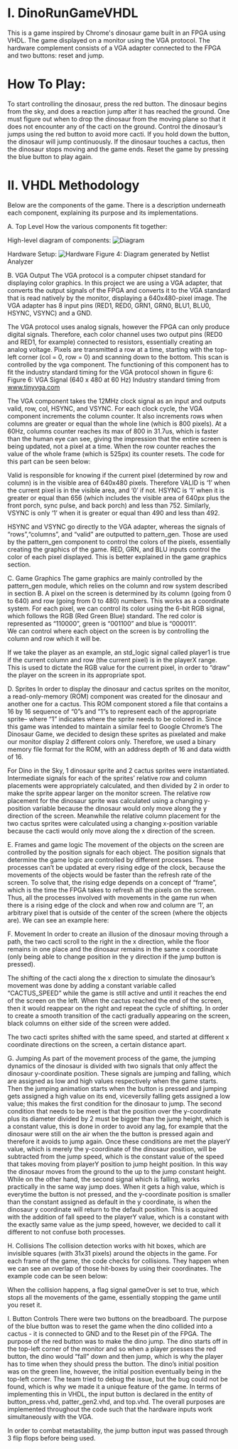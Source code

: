 # I. DinoRunGameVHDL
This is a game inspired by Chrome's dinosaur game built in an FPGA using VHDL. The game displayed on a monitor using the VGA protocol. The hardware complement consists of a VGA adapter connected to the FPGA and two buttons: reset and jump.

 
# How To Play:
To start controlling the dinosaur, press the red button. The dinosaur begins from the sky, and does a reaction jump after it has reached the ground. One must figure out when to drop the dinosaur from the moving plane so that it does not encounter any of the cacti on the ground. 
Control the dinosaur’s jumps using the red button to avoid more cacti. If you hold down the button, the dinosaur will jump continuously.
If the dinosaur touches a cactus, then the dinosaur stops moving and the game ends. Reset the game by pressing the blue button to play again.


# II. VHDL Methodology
Below are the components of the game. There is a description underneath each component, explaining its purpose and its implementations. 

A. Top Level
How the various components fit together:

High-level diagram of components:
![Diagram](diagram.png)

Hardware Setup:
![Hardware](hardware.png)
Figure 4: Diagram generated by Netlist Analyzer 

B. VGA Output
The VGA protocol is a computer chipset standard for displaying color graphics. In this project we are using a VGA adapter, that converts the output signals of the FPGA and converts it to the VGA standard that is read natively by the monitor, displaying a 640x480-pixel image. The VGA adapter has 8 input pins (RED1, RED0, GRN1, GRN0, BLU1, BLU0, HSYNC, VSYNC) and a GND.
 
The VGA protocol uses analog signals, however the FPGA can only produce digital signals. Therefore, each color channel uses two output pins (RED0 and RED1, for example) connected to resistors, essentially creating an analog voltage. Pixels are transmitted a row at a time, starting with the top-left corner (col = 0, row = 0) and scanning down to the bottom. This scan is controlled by the vga component. The functioning of this component has to fit the industry standard timing for the VGA protocol shown in figure 6:
Figure 6: VGA Signal (640 x 480 at 60 Hz) Industry standard timing from www.tinyvga.com 

The VGA component takes the 12MHz clock signal as an input and outputs valid, row, col, HSYNC, and VSYNC. For each clock cycle, the VGA component increments the column counter. It also increments rows when columns are greater or equal than the whole line (which is 800 pixels). At a 60Hz, columns counter reaches its max of 800 in 31.7us, which is faster than the human eye can see, giving the impression that the entire screen is being updated, not a pixel at a time. When the row counter reaches the value of the whole frame (which is 525px) its counter resets. The code for this part can be seen below:

Valid is responsible for knowing if the current pixel (determined by row and column) is in the visible area of 640x480 pixels. Therefore VALID is ‘1’ when the current pixel is in the visible area, and ‘0’ if not. HSYNC is ‘1’ when it is greater or equal than 656 (which includes the visible area of 640px plus the front porch, sync pulse, and back porch) and less than 752. Similarly, VSYNC is only ‘1’ when it is greater or equal than 490 and less than 492. 

HSYNC and VSYNC go directly to the VGA adapter, whereas the signals of “rows”,“columns”, and “valid” are outputted to pattern_gen. Those are used by the pattern_gen component to control the colors of the pixels, essentially creating the graphics of the game. RED, GRN, and BLU inputs control the color of each pixel displayed. This is better explained in the game graphics section.

C. Game Graphics
The game graphics are mainly controlled by the pattern_gen module, which relies on the column and row system described in section B. A pixel on the screen is determined by its column (going from 0 to 640) and row (going from 0 to 480) numbers. This works as a coordinate system. For each pixel, we can control its color using the 6-bit RGB signal, which follows the RGB (Red Green Blue) standard. The red color is represented as “110000”, green is “001100” and blue is “000011”.  
We can control where each object on the screen is by controlling the column and row which it will be.

If we take the player as an example, an std_logic signal called player1 is true if the current column and row (the current pixel) is in the playerX range. This is used to dictate the RGB value for the current pixel, in order to “draw” the player on the screen in its appropriate spot. 

D. Sprites
In order to display the dinosaur and cactus sprites on the monitor, a read-only-memory (ROM) component was created for the dinosaur and another one for a cactus. This ROM component stored a file that contains a 16 by 16 sequence of “0”s and “1”s to represent each of the appropriate sprite– where “1” indicates where the sprite needs to be colored in. Since this game was intended to maintain a similar feel to Google Chrome’s The Dinosaur Game, we decided to design these sprites as pixelated and make our monitor display 2 different colors only. Therefore, we used a binary memory file format for the ROM, with an address depth of 16 and data width of 16. 

For Dino in the Sky, 1 dinosaur sprite and 2 cactus sprites were instantiated. Intermediate signals for each of the sprites’ relative row and column placements were appropriately calculated, and then divided by 2 in order to make the sprite appear larger on the monitor screen. The relative row placement for the dinosaur sprite was calculated using a changing y-position variable because the dinosaur would only move along the y direction of the screen. Meanwhile the relative column placement for the two cactus sprites were calculated using a changing x-position variable because the cacti would only move along the x direction of the screen.

E. Frames and game logic
The movement of the objects on the screen are controlled by the position signals for each object. The position signals that determine the game logic are controlled by different processes. These processes can’t be updated at every rising edge of the clock, because the movements of the objects would be faster than the refresh rate of the screen. To solve that, the rising edge depends on a concept of “frame”, which is the time the FPGA takes to refresh all the pixels on the screen. Thus, all the processes involved with movements in the game run when there is a rising edge of the clock and when row and column are ‘1’, an arbitrary pixel that is outside of the center of the screen (where the objects are). We can see an example here: 

F. Movement
In order to create an illusion of the dinosaur moving through a path, the two cacti scroll to the right in the x direction, while the floor remains in one place and the dinosaur remains in the same x coordinate (only being able to change position in the y direction if the jump button is pressed). 

The shifting of the cacti along the x direction to simulate the dinosaur’s movement was done by adding a constant variable called “CACTUS_SPEED” while the game is still active and until it reaches the end of the screen on the left. When the cactus reached the end of the screen, then it would reappear on the right and repeat the cycle of shifting. In order to create a smooth transition of the cacti gradually appearing on the screen, black columns on either side of the screen were added. 

The two cacti sprites shifted with the same speed, and started at different x coordinate directions on the screen, a certain distance apart. 

G. Jumping
As part of the movement process of the game, the jumping dynamics of the dinosaur is divided with two signals that only affect the dinosaur y-coordinate position. These signals are jumping and falling, which are assigned as low and high values respectively when the game starts. Then the jumping animation starts when the button is pressed and jumping gets assigned a high value on its end, viceversily falling gets assigned a low value; this makes the first condition for the dinosaur to jump. The second condition that needs to be meet is that the position over the y-coordinate plus its diameter divided by 2 must be bigger than the jump height, which is a constant value, this is done in order to avoid any lag, for example that the dinosaur were still on the air when the the button is pressed again and therefore it avoids to jump again.
Once these conditions are met the playerY value, which is merely the y-coordinate of the dinosaur position, will be subtracted from the jump speed, which is the constant value of the speed that takes moving from playerY position to jump height position. In this way the dinosaur moves from the ground to the up to the jump constant height.
While on the other hand, the second signal which is falling, works practically in the same way jump does. When it gets a high value, which is everytime the button is not pressed, and the y-coordinate position is smaller than the constant assigned as default in the y coordinate, is when the dinosaur y coordinate will return to the default position. This is acquired with the addition of fall speed to the playerY value, which is a constant with the exactly same value as the jump speed, however, we decided to call it different to not confuse both processes. 

H. Collisions
The collision detection works with hit boxes, which are invisible squares (with 31x31 pixels) around the objects in the game. For each frame of the game, the code checks for collisions. They happen when we can see an overlap of those hit-boxes by using their coordinates. The example code can be seen below:

When the collision happens, a flag signal gameOver is set to true, which stops all the movements of the game, essentially stopping the game until you reset it. 

I. Button Controls
There were two buttons on the breadboard. The purpose of the blue button was to reset the game when the dino collided into a cactus - it is connected to GND and to the Reset pin of the FPGA. The purpose of the red button was to make the dino jump. The dino starts off in the top-left corner of the monitor and so when a player presses the red button, the dino would “fall” down and then jump, which is why the player has to time when they should press the button. The dino’s initial position was on the green line, however, the initial position eventually being in the top-left corner. The team tried to debug the issue, but the bug could not be found, which is why we made it a unique feature of the game. In terms of implementing this in VHDL, the input button is declared in the entity of button_press.vhd, patter_gen2.vhd, and top.vhd. The overall purposes are implemented throughout the code such that the hardware inputs work simultaneously with the VGA.  

In order to combat metastability, the jump button input was passed through 3 flip flops before being used.
